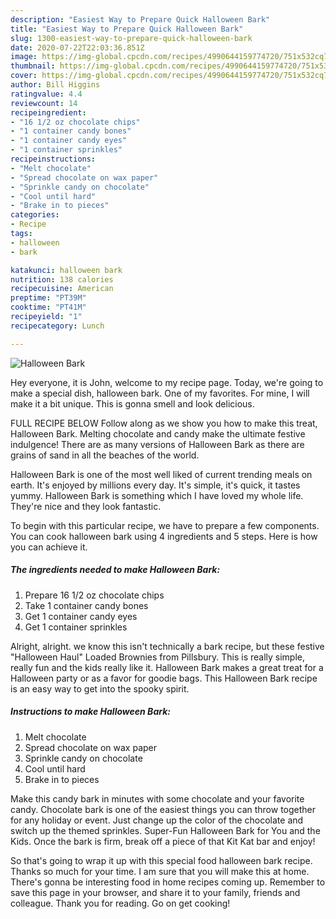 ```yaml
---
description: "Easiest Way to Prepare Quick Halloween Bark"
title: "Easiest Way to Prepare Quick Halloween Bark"
slug: 1300-easiest-way-to-prepare-quick-halloween-bark
date: 2020-07-22T22:03:36.851Z
image: https://img-global.cpcdn.com/recipes/4990644159774720/751x532cq70/halloween-bark-recipe-main-photo.jpg
thumbnail: https://img-global.cpcdn.com/recipes/4990644159774720/751x532cq70/halloween-bark-recipe-main-photo.jpg
cover: https://img-global.cpcdn.com/recipes/4990644159774720/751x532cq70/halloween-bark-recipe-main-photo.jpg
author: Bill Higgins
ratingvalue: 4.4
reviewcount: 14
recipeingredient:
- "16 1/2 oz chocolate chips"
- "1 container candy bones"
- "1 container candy eyes"
- "1 container sprinkles"
recipeinstructions:
- "Melt chocolate"
- "Spread chocolate on wax paper"
- "Sprinkle candy on chocolate"
- "Cool until hard"
- "Brake in to pieces"
categories:
- Recipe
tags:
- halloween
- bark

katakunci: halloween bark 
nutrition: 138 calories
recipecuisine: American
preptime: "PT39M"
cooktime: "PT41M"
recipeyield: "1"
recipecategory: Lunch

---
```



![Halloween Bark](https://img-global.cpcdn.com/recipes/4990644159774720/751x532cq70/halloween-bark-recipe-main-photo.jpg)

Hey everyone, it is John, welcome to my recipe page. Today, we're going to make a special dish, halloween bark. One of my favorites. For mine, I will make it a bit unique. This is gonna smell and look delicious.

FULL RECIPE BELOW Follow along as we show you how to make this treat, Halloween Bark. Melting chocolate and candy make the ultimate festive indulgence! There are as many versions of Halloween Bark as there are grains of sand in all the beaches of the world.

Halloween Bark is one of the most well liked of current trending meals on earth. It's enjoyed by millions every day. It's simple, it's quick, it tastes yummy. Halloween Bark is something which I have loved my whole life. They're nice and they look fantastic.


To begin with this particular recipe, we have to prepare a few components. You can cook halloween bark using 4 ingredients and 5 steps. Here is how you can achieve it.

<!--inarticleads1-->

##### The ingredients needed to make Halloween Bark:

1. Prepare 16 1/2 oz chocolate chips
1. Take 1 container candy bones
1. Get 1 container candy eyes
1. Get 1 container sprinkles


Alright, alright. we know this isn&#39;t technically a bark recipe, but these festive &#34;Halloween Haul&#34; Loaded Brownies from Pillsbury. This is really simple, really fun and the kids really like it. Halloween Bark makes a great treat for a Halloween party or as a favor for goodie bags. This Halloween Bark recipe is an easy way to get into the spooky spirit. 

<!--inarticleads2-->

##### Instructions to make Halloween Bark:

1. Melt chocolate
1. Spread chocolate on wax paper
1. Sprinkle candy on chocolate
1. Cool until hard
1. Brake in to pieces


Make this candy bark in minutes with some chocolate and your favorite candy. Chocolate bark is one of the easiest things you can throw together for any holiday or event. Just change up the color of the chocolate and switch up the themed sprinkles. Super-Fun Halloween Bark for You and the Kids. Once the bark is firm, break off a piece of that Kit Kat bar and enjoy! 

So that's going to wrap it up with this special food halloween bark recipe. Thanks so much for your time. I am sure that you will make this at home. There's gonna be interesting food in home recipes coming up. Remember to save this page in your browser, and share it to your family, friends and colleague. Thank you for reading. Go on get cooking!
